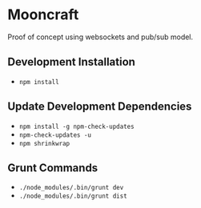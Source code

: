 # Mooncraft

Proof of concept using websockets and pub/sub model. 

## Development Installation

* `npm install`

## Update Development Dependencies

* `npm install -g npm-check-updates`
* `npm-check-updates -u`
* `npm shrinkwrap`

## Grunt Commands

* `./node_modules/.bin/grunt dev`
* `./node_modules/.bin/grunt dist`